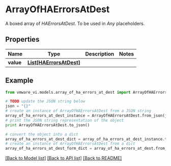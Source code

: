 # ArrayOfHAErrorsAtDest

A boxed array of *HAErrorsAtDest*. To be used in *Any* placeholders. 

## Properties
Name | Type | Description | Notes
------------ | ------------- | ------------- | -------------
**value** | [**List[HAErrorsAtDest]**](HAErrorsAtDest.md) |  | 

## Example

```python
from vmware_vi.models.array_of_ha_errors_at_dest import ArrayOfHAErrorsAtDest

# TODO update the JSON string below
json = "{}"
# create an instance of ArrayOfHAErrorsAtDest from a JSON string
array_of_ha_errors_at_dest_instance = ArrayOfHAErrorsAtDest.from_json(json)
# print the JSON string representation of the object
print ArrayOfHAErrorsAtDest.to_json()

# convert the object into a dict
array_of_ha_errors_at_dest_dict = array_of_ha_errors_at_dest_instance.to_dict()
# create an instance of ArrayOfHAErrorsAtDest from a dict
array_of_ha_errors_at_dest_form_dict = array_of_ha_errors_at_dest.from_dict(array_of_ha_errors_at_dest_dict)
```
[[Back to Model list]](../README.md#documentation-for-models) [[Back to API list]](../README.md#documentation-for-api-endpoints) [[Back to README]](../README.md)


